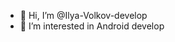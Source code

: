 - 👋 Hi, I’m @Ilya-Volkov-develop
- 👀 I’m interested in Android develop
<!---
Ilya-Volkov-develop/Ilya-Volkov-develop is a ✨ special ✨ repository because its `README.md` (this file) appears on your GitHub profile.
You can click the Preview link to take a look at your changes.
--->
